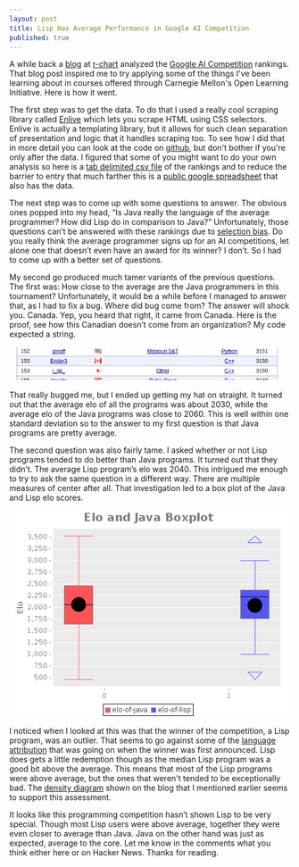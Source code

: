 ```yaml
---
layout: post
title: Lisp Has Average Performance in Google AI Competition
published: true
---
```

A while back a [blog](http://www.r-chart.com/2010/12/google-ai-challenge-languages-used-by.html) at [r-chart](http://www.r-chart.com/) analyzed the [Google AI Competition](http://ai-contest.com/) rankings. That blog post inspired me to try applying some of the things I've been learning about in courses offered through Carnegie Mellon's Open Learning Initiative. Here is how it went.


The first step was to get the data. To do that I used a really cool scraping library called [Enlive](https://github.com/cgrand/enlive) which lets you scrape HTML using CSS selectors. Enlive is actually a templating library, but it allows for such clean separation of presentation and logic that it handles scraping too. To see how I did that in more detail you can look at the code on [github](https://github.com/jColeChanged/stats-env), but don't bother if you're only after the data. I figured that some of you might want to do your own analysis so here is a [tab delimited csv file](http://dl.dropbox.com/u/2537320/data.csv) of the rankings and to reduce the barrier to entry that much farther this is a [public google spreadsheet](https://spreadsheets.google.com/ccc?key=0AmdrW-WZLahvdEotcEY4VnJIMGtEWjNueXNzeElDcUE&amp;hl=en) that also has the data.


The next step was to come up with some questions to answer. The obvious ones popped into my head, &ldquo;Is Java really the language of the average programmer? How did Lisp do in comparison to Java?&rdquo; Unfortunately, those questions can&rsquo;t be answered with these rankings due to&nbsp;<a href="http://en.wikipedia.org/wiki/Selection_bias" style="font-size: 18px; font: inherit; vertical-align: baseline; padding: 0px; margin: 0px;">selection bias</a>. Do you really think the average programmer signs up for an AI competitions, let alone one that doesn&rsquo;t even have an award for its winner? I don&rsquo;t. So I had to come up with a better set of questions.


My second go produced much tamer variants of the previous questions. The first was: How close to the average are the Java programmers in this tournament? Unfortunately, it would be a while before I managed to answer that, as I had to fix a bug. Where did bug come from? The answer will shock you. Canada. Yep, you heard that right, it came from Canada. Here is the proof, see how this Canadian doesn&rsquo;t come from an organization? My code expected a string.

![Snippet of Google AI Competition Rankings](/img/ai-comp/snippet.png) 


That really bugged me, but I ended up getting my hat on straight. It turned out that the average elo of all the programs was about 2030, while the average elo of the Java programs was close to 2060. This is well within one standard deviation so to the answer to my first question is that Java programs are pretty average.


The second question was also fairly tame. I asked whether or not Lisp programs tended to do better than Java programs. It turned out that they didn&rsquo;t. The average Lisp program&rsquo;s elo was 2040. This intrigued me enough to try to ask the same question in a different way. There are multiple measures of center after all. That investigation led to a box plot of the Java and Lisp elo scores.


![Boxplot of Java and Lisp Elo Rankings](/img/ai-comp/boxplot.png "Boxplot of Java and Lisp Elo Rankings")


I noticed when I looked at this was that the winner of the competition, a Lisp program, was an outlier. That seems to go against some of the&nbsp;<a href="http://www.zdnet.com/blog/burnette/hungarian-lisp-developer-walks-away-with-google-ai-contest/2131" style="font-size: 18px; font: inherit; vertical-align: baseline; padding: 0px; margin: 0px;">language attribution</a>&nbsp;that was going on when the winner was first announced. Lisp does gets a little redemption though as the median Lisp program was a good bit above the average. This means that most of the Lisp programs were above average, but the ones that weren't tended to be exceptionally bad. The&nbsp;<a href="http://3.bp.blogspot.com/_FsLa1cMTCWU/TPgyBXF3PhI/AAAAAAAAAjg/M6v-8WEvv98/s1600/lisp_density_plot.png" style="font-size: 18px; font: inherit; vertical-align: baseline; padding: 0px; margin: 0px;">density diagram</a>&nbsp;shown on the blog that I mentioned earlier seems to support this assessment.


It looks like this programming competition hasn&rsquo;t shown Lisp to be very special. Though most Lisp users were above average, together they were even closer to average than Java. Java on the other hand was just as expected, average to the core. Let me know in the comments what you think either here or on Hacker News. Thanks for reading.